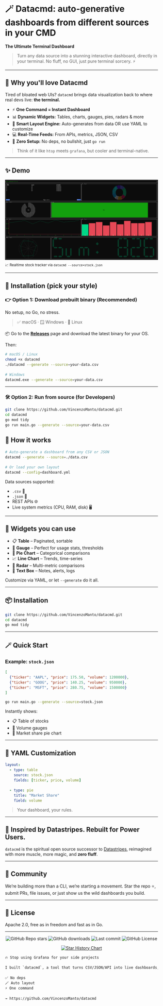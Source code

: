 
# 🪄 Datacmd: auto-generative dashboards from different sources in your CMD

**The Ultimate Terminal Dashboard**

> Turn any data source into a stunning interactive dashboard,  directly in your terminal. No fluff, no GUI, just pure terminal sorcery. ⚡

---

## 🚀 Why you'll love Datacmd

Tired of bloated web UIs? `datacmd` brings data visualization back to where real devs live: **the terminal.**

- ⚡ **One Command = Instant Dashboard**
- 📊 **Dynamic Widgets:** Tables, charts, gauges, pies, radars & more
- 🧠 **Smart Layout Engine:** Auto-generates from data OR use YAML to customize
- 💻 **Real-Time Feeds:** From APIs, metrics, JSON, CSV
- 🧼 **Zero Setup:** No deps, no bullshit,  just `go run`

> Think of it like `htop` meets `grafana`, but cooler and terminal-native.

---

## ✨ Demo

![screen-gif](doc/screen.png)  
<sub>📈 Realtime stock tracker via `datacmd --source=stock.json`</sub>

---

## 🧰 Installation (pick your style)

### 👉 Option 1: **Download prebuilt binary (Recommended)**

No setup, no Go, no stress.

> ✅ macOS · 🪟 Windows · 🐧 Linux

📦 Go to the [**Releases**](https://github.com/VincenzoManto/datacmd/releases) page and download the latest binary for your OS.

Then:

```bash
# macOS / Linux
chmod +x datacmd
./datacmd --generate --source=your-data.csv

# Windows
datacmd.exe --generate --source=your-data.csv
```

---

### 🛠 Option 2: **Run from source (for Developers)**

```bash
git clone https://github.com/VincenzoManto/datacmd.git
cd datacmd
go mod tidy
go run main.go --generate --source=your-data.csv
```


## 🧠 How it works

```bash
# Auto-generate a dashboard from any CSV or JSON
datacmd --generate --source=./data.csv

# Or load your own layout
datacmd --config=dashboard.yml
```

Data sources supported:

* `.csv` 📂
* `.json` 📜
* REST APIs 🌐
* Live system metrics (CPU, RAM, disk) 🖥️

---

## 🧩 Widgets you can use

* 📋 **Table** – Paginated, sortable
* 🎯 **Gauge** – Perfect for usage stats, thresholds
* 🍰 **Pie Chart** – Categorical comparisons
* 📈 **Line Chart** – Trends, time-series
* 📡 **Radar** – Multi-metric comparisons
* 💬 **Text Box** – Notes, alerts, logs

Customize via YAML, or let `--generate` do it all.

---

## 📦 Installation

```bash
git clone https://github.com/VincenzoManto/datacmd.git
cd datacmd
go mod tidy
```

---

## 🪄 Quick Start

### Example: `stock.json`

```json
[
  {"ticker": "AAPL", "price": 175.50, "volume": 1200000},
  {"ticker": "GOOG", "price": 140.25, "volume": 950000},
  {"ticker": "MSFT", "price": 280.75, "volume": 1500000}
]
```

```bash
go run main.go --generate --source=stock.json
```

Instantly shows:

* 📋 Table of stocks
* 🎯 Volume gauges
* 🍰 Market share pie chart

---

## 🎨 YAML Customization

```yaml
layout:
  - type: table
    source: stock.json
    fields: [ticker, price, volume]

  - type: pie
    title: "Market Share"
    field: volume
```

> Your dashboard, your rules.

---

## 🧬 Inspired by Datastripes. Rebuilt for Power Users.

`datacmd` is the spiritual open source successor to [Datastripes](https://datastripes.com), reimagined with more muscle, more magic, and **zero fluff**.

---

## 🤝 Community

We’re building more than a CLI,  we’re starting a movement.
Star the repo ⭐, submit PRs, file issues, or just show us the wild dashboards you build.

---

## 📝 License

Apache 2.0,  free as in freedom and fast as in Go.

---

<p align="center">
  <img alt="GitHub Repo stars" src="https://img.shields.io/github/stars/VincenzoManto/datacmd?style=social">
  <img alt="GitHub downloads" src="https://img.shields.io/github/downloads/VincenzoManto/datacmd/total">
  <img alt="Last commit" src="https://img.shields.io/github/last-commit/VincenzoManto/datacmd">
  <img alt="GitHub License" src="https://img.shields.io/github/license/VincenzoManto/datacmd">
</p>

<p align="center">
  <a href="https://star-history.com/#VincenzoManto/datacmd&Date">
    <img src="https://api.star-history.com/svg?repos=VincenzoManto/datacmd&type=Date" alt="Star History Chart">
  </a>
</p>


```txt
🔥 Stop using Grafana for your side projects

I built `datacmd`, a tool that turns CSV/JSON/API into live dashboards,  directly in your terminal

✅ No deps
🪄 Auto layout
⚡ One command

→ https://github.com/VincenzoManto/datacmd